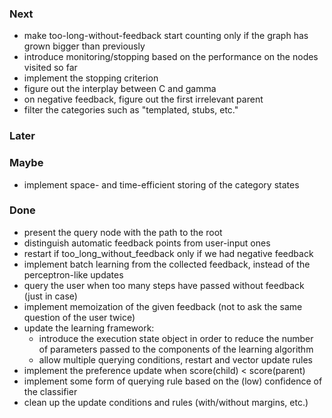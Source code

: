 ### Next
* make too-long-without-feedback start counting only if the graph has grown bigger than previously
* introduce monitoring/stopping based on the performance on the nodes visited so far
* implement the stopping criterion
* figure out the interplay between C and gamma
* on negative feedback, figure out the first irrelevant parent
* filter the categories such as "templated, stubs, etc."

### Later

### Maybe
* implement space- and time-efficient storing of the category states

### Done
* present the query node with the path to the root
* distinguish automatic feedback points from user-input ones
* restart if too_long_without_feedback only if we had negative feedback
* implement batch learning from the collected feedback, instead of the perceptron-like updates
* query the user when too many steps have passed without feedback (just in case)
* implement memoization of the given feedback (not to ask the same question of the user twice)
* update the learning framework:
    * introduce the execution state object in order to reduce the number of parameters passed to the components of the learning algorithm
    * allow multiple querying conditions, restart and vector update rules
* implement the preference update when score(child) < score(parent)
* implement some form of querying rule based on the (low) confidence of the classifier
* clean up the update conditions and rules (with/without margins, etc.)
